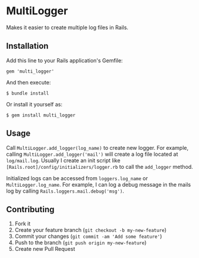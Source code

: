 # MultiLogger

Makes it easier to create multiple log files in Rails.

## Installation

Add this line to your Rails application's Gemfile:

    gem 'multi_logger'

And then execute:

    $ bundle install

Or install it yourself as:

    $ gem install multi_logger

## Usage

Call `MultiLogger.add_logger(log_name)` to create new logger. For example, calling `MultiLogger.add_logger('mail')` will create a log file located at `log/mail.log`. Usually I create an init script like `[Rails.root]/config/initializers/logger.rb` to call the `add_logger` method.

Initialized logs can be accessed from `loggers.log_name` or `MultiLogger.log_name`. For example, I can log a debug message in the mails log by calling `Rails.loggers.mail.debug('msg')`.

## Contributing

1. Fork it
2. Create your feature branch (`git checkout -b my-new-feature`)
3. Commit your changes (`git commit -am 'Add some feature'`)
4. Push to the branch (`git push origin my-new-feature`)
5. Create new Pull Request
